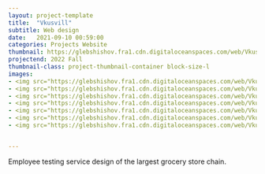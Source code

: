 ```yaml
---
layout: project-template
title:  "Vkusvill"
subtitle: Web design
date:   2021-09-10 00:59:00
categories: Projects Website
thumbnail: https://glebshishov.fra1.cdn.digitaloceanspaces.com/web/Vkusvill/vkussvill-thumbnail.png
projectend: 2022 Fall
thumbnail-class: project-thumbnail-container block-size-l
images:
- <img src="https://glebshishov.fra1.cdn.digitaloceanspaces.com/web/Vkusvill/vkussvill-1.png" class="project-img-parameters img-size-full" alt="Vkusvill-1">
- <img src="https://glebshishov.fra1.cdn.digitaloceanspaces.com/web/Vkusvill/vkussvill-2.png" class="project-img-parameters img-size-full" alt="Vkusvill-2">
- <img src="https://glebshishov.fra1.cdn.digitaloceanspaces.com/web/Vkusvill/vkussvill-3.png" class="project-img-parameters img-size-full" alt="Vkusvill-3">
- <img src="https://glebshishov.fra1.cdn.digitaloceanspaces.com/web/Vkusvill/vkussvill-4.png" class="project-img-parameters img-size-tri" alt="Vkusvill-4">
- <img src="https://glebshishov.fra1.cdn.digitaloceanspaces.com/web/Vkusvill/vkussvill-5.png" class="project-img-parameters img-size-tri" alt="Vkusvill-5">
- <img src="https://glebshishov.fra1.cdn.digitaloceanspaces.com/web/Vkusvill/vkussvill-6.png" class="project-img-parameters img-size-tri" alt="Vkusvill-6">
- <img src="https://glebshishov.fra1.cdn.digitaloceanspaces.com/web/Vkusvill/vkussvill-7.png" class="project-img-parameters img-size-full" alt="Vkusvill-7">


---
```

Employee testing service design of the largest grocery store chain.